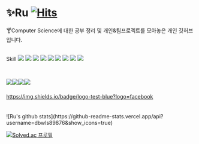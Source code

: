 # :sparkles:Ru [![Hits](https://hits.seeyoufarm.com/api/count/incr/badge.svg?url=https%3A%2F%2Fgithub.com%2Fdbwls89876%2Fhit-counter&count_bg=%2379C83D&title_bg=%23555555&icon=&icon_color=%23E7E7E7&title=hits&edge_flat=false)](https://hits.seeyoufarm.com)
:cocktail:Computer Science에 대한 공부 정리 및 개인&팀프로젝트를 모아놓은 개인 깃허브 입니다.
<br>
<br>

Skill
<img src="https://img.shields.io/badge/Swift-F05138?style=flat-square&logo=swift&logoColor=white"/>
<img src="https://img.shields.io/badge/C-A8B9CC?style=flat-square&logo=c&logoColor=A8B9CC"/>
<img src="https://img.shields.io/badge/C-blue?style=flat-square&logo=c&logoColor=blue"/>
<img src="https://img.shields.io/badge/C++-blue?style=flat-square&logo=C++&logoColor=blue"/>
<img src="https://img.shields.io/badge/dotnet-512BD4?style=flat-square&logo=.NET&logoColor=512BD4"/>
<img src="https://img.shields.io/badge/spring-green?style=flat-square&logo=Spring&logoColor=green"/>
<img src="https://img.shields.io/badge/react-61DAFB?style=flat-square&logo=React&logoColor=61DAFB"/>
<img src="https://img.shields.io/badge/python-3776AB?style=flat-square&logo=Python&logoColor=3776AB"/>
<img src="https://img.shields.io/badge/Python-3776AB?style=for-the-badge&logo=Python&logoColor=white"/>

<br>

<img src="https://img.shields.io/badge/oracle-F80000?style=flat-square&logo=oracle&logoColor=F80000"/><img src="https://img.shields.io/badge/mysql-4479A1?style=flat-square&logo=mysql&logoColor=4479A1"/><img src="https://img.shields.io/badge/postgresql-4169E1?style=flat-square&logo=postgresql&logoColor=4169E1"/><img src="https://img.shields.io/badge/dbeaver-382923?style=flat-square&logo=python&logoColor=382923"/>

### 
https://img.shields.io/badge/logo-test-blue?logo=facebook
####
<br>
![Ru's github stats](https://github-readme-stats.vercel.app/api?username=dbwls89876&show_icons=true)

[![Solved.ac
프로필](http://mazassumnida.wtf/api/v2/generate_badge?boj=dbwls89876)](https://solved.ac/dbwls89876)
